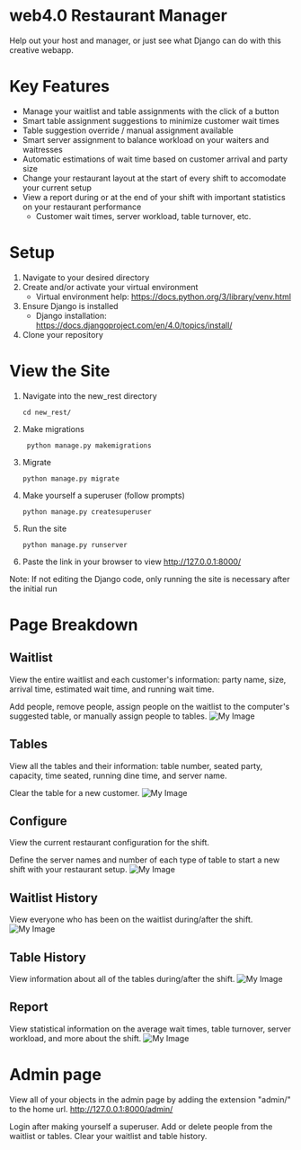# web4.0 Restaurant Manager
Help out your host and manager, or just see what Django can do with this creative webapp.

# Key Features
* Manage your waitlist and table assignments with the click of a button
* Smart table assignment suggestions to minimize customer wait times
* Table suggestion override / manual assignment available
* Smart server assignment to balance workload on your waiters and waitresses
* Automatic estimations of wait time based on customer arrival and party size
* Change your restaurant layout at the start of every shift to accomodate your current setup
* View a report during or at the end of your shift with important statistics on your restaurant performance
    * Customer wait times, server workload, table turnover, etc.


# Setup
1. Navigate to your desired directory
2. Create and/or activate your virtual environment
    * Virtual environment help: https://docs.python.org/3/library/venv.html
3. Ensure Django is installed
    * Django installation: https://docs.djangoproject.com/en/4.0/topics/install/
4. Clone your repository

# View the Site
1. Navigate into the new_rest directory
    ```
    cd new_rest/
    ```
2. Make migrations
   ```
    python manage.py makemigrations
    ``` 
3. Migrate
    ```
    python manage.py migrate
    ```
4. Make yourself a superuser (follow prompts)
    ```
    python manage.py createsuperuser
    ```
5. Run the site
    ```
    python manage.py runserver
    ```
6. Paste the link in your browser to view
    http://127.0.0.1:8000/
 


Note: If not editing the Django code, only running the site is necessary after the initial run

# Page Breakdown
## Waitlist
View the entire waitlist and each customer's information: party name, size, arrival time, estimated wait time, and running wait time.

Add people, remove people, assign people on the waitlist to the computer's suggested table, or manually assign people to tables.
![My Image](readme_pics/waitlist.png)

## Tables
View all the tables and their information: table number, seated party, capacity, time seated, running dine time, and server name.

Clear the table for a new customer.
![My Image](readme_pics/table.png)

## Configure
View the current restaurant configuration for the shift.

Define the server names and number of each type of table to start a new shift with your restaurant setup.
![My Image](readme_pics/config.png)

## Waitlist History
View everyone who has been on the waitlist during/after the shift.
![My Image](readme_pics/waitlist_history.png)

## Table History
View information about all of the tables during/after the shift.
![My Image](readme_pics/table_history.png)

## Report
View statistical information on the average wait times, table turnover, server workload, and more about the shift.
![My Image](readme_pics/stats.png)

# Admin page
View all of your objects in the admin page by adding the extension "admin/" to the home url.
 http://127.0.0.1:8000/admin/

Login after making yourself a superuser.
Add or delete people from the waitlist or tables.
Clear your waitlist and table history.
